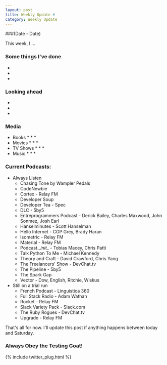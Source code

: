 ```yaml
---
layout: post
title: Weekly Update #
category: Weekly Update
---
```

###(Date - Date)

This week, I ...

### Some things I've done
*
*
*

### Looking ahead
*
*
*

### Media
* Books
    *
    *
    *
* Movies
    *
    *
    *
* TV Shows
    *
    *
    *
* Music
    *
    *
    *

### Current Podcasts:
* Always Listen
    * Chasing Tone by Wampler Pedals
    * CodeNewbie
    * Cortex - Relay FM
    * Developer Soup
    * Developer Tea - Spec
    * DLC - 5by5
    * Entreprogrammers Podcast - Derick Bailey, Charles Maxwood, John Sonmez, Josh Earl
    * Hanselminutes - Scott Hanselman
    * Hello Internet - CGP Grey, Brady Haran
    * Isometric - Relay FM
    * Material - Relay FM
    * Podcast.\__init__ - Tobias Macey, Chris Patti
    * Talk Python To Me - Michael Kennedy
    * Theory and Craft - David Crawford, Chris Yang
    * The Freelancers' Show - DevChat.tv
    * The Pipeline - 5by5
    * The Spark Gap
    * Vector - Dow, English, Ritchie, Wiskus
* Still on a trial run
    * French Podcast - Linguistica 360
    * Full Stack Radio - Adam Wathan
    * Rocket - Relay FM
    * Slack Variety Pack - Slack.com
    * The Ruby Rogues - DevChat.tv
    * Upgrade - Relay FM


That's all for now. I'll update this post if anything happens between today and Saturday.

### Always Obey the Testing Goat!

{% include twitter_plug.html %}

